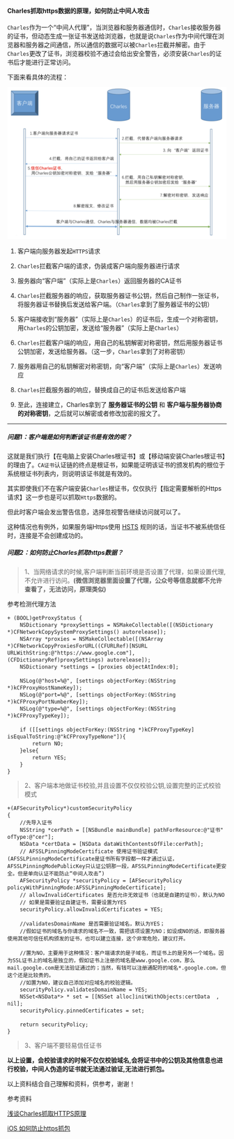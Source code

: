 #### Charles抓取https数据的原理，如何防止中间人攻击

`Charles`作为一个“中间人代理”，当浏览器和服务器通信时，`Charles`接收服务器的证书，但动态生成一张证书发送给浏览器，也就是说`Charles`作为中间代理在浏览器和服务器之间通信，所以通信的数据可以被`Charles`拦截并解密。由于`Charles`更改了证书，浏览器校验不通过会给出安全警告，必须安装`Charles`的证书后才能进行正常访问。

下面来看具体的流程：

![a5ec25fa4d949359c6ea00d504c75ecd](img/中间人攻击.png)

1. 客户端向服务器发起`HTTPS`请求

2. `Charles`拦截客户端的请求，伪装成客户端向服务器进行请求
3. 服务器向“客户端”（实际上是`Charles`）返回服务器的CA证书
4. `Charles`拦截服务器的响应，获取服务器证书公钥，然后自己制作一张证书，将服务器证书替换后发送给客户端。（`Charles`拿到了服务器证书的公钥）
5. 客户端接收到“服务器”（实际上是`Charles`）的证书后，生成一个对称密钥，用`Charles`的公钥加密，发送给“服务器”（实际上是`Charles`）
6. `Charles`拦截客户端的响应，用自己的私钥解密对称密钥，然后用服务器证书公钥加密，发送给服务器。（这一步，`Charles`拿到了对称密钥）
7. 服务器用自己的私钥解密对称密钥，向“客户端”（实际上是`Charles`）发送响应
8. `Charles`拦截服务器的响应，替换成自己的证书后发送给客户端
9. 至此，连接建立，Charles拿到了 **服务器证书的公钥** 和 **客户端与服务器协商的对称密钥**，之后就可以解密或者修改加密的报文了。

-----

##### 问题1：客户端是如何判断该证书是有效的呢？

这就是我们执行【在电脑上安装Charles根证书】或【移动端安装Charles根证书】的理由了。`CA证书`认证链的终点是根证书，如果能证明该证书的颁发机构的根位于系统根证书列表内，则说明该证书就是有效的。

其实即使我们不在客户端安装`Charles`根证书，仅仅执行【指定需要解析的Https请求】这一步也是可以抓取`Https`数据的。

但此时客户端会发出警告信息，选择忽视警告继续访问就可以了。

这种情况也有例外，如果服务端Https使用 [HSTS](https://baike.baidu.com/item/HSTS/8665782?fr=aladdin) 规则的话，当证书不被系统信任时，连接是不会创建成功的。

##### 问题2：如何防止Charles抓取https数据？

>1、当网络请求的时候,客户端判断当前环境是否设置了代理，如果设置代理,不允许进行访问。**(微信浏览器里面设置了代理，公众号等信息就都不允许查看了，无法访问，原理类似)** 

参考检测代理方法

```
+ (BOOL)getProxyStatus {
    NSDictionary *proxySettings = NSMakeCollectable([(NSDictionary *)CFNetworkCopySystemProxySettings() autorelease]);
    NSArray *proxies = NSMakeCollectable([(NSArray *)CFNetworkCopyProxiesForURL((CFURLRef)[NSURL URLWithString:@"https://www.google.com"], (CFDictionaryRef)proxySettings) autorelease]);
    NSDictionary *settings = [proxies objectAtIndex:0];
    
    NSLog(@"host=%@", [settings objectForKey:(NSString *)kCFProxyHostNameKey]);
    NSLog(@"port=%@", [settings objectForKey:(NSString *)kCFProxyPortNumberKey]);
    NSLog(@"type=%@", [settings objectForKey:(NSString *)kCFProxyTypeKey]);
    
    if ([[settings objectForKey:(NSString *)kCFProxyTypeKey] isEqualToString:@"kCFProxyTypeNone"]){
        return NO;
    }else{
        return YES;
    }
}

```

>2、客户端本地做证书校验,并且设置不仅仅校验公钥,设置完整的正式校验模式

```
+(AFSecurityPolicy*)customSecurityPolicy
{
    //先导入证书
    NSString *cerPath = [[NSBundle mainBundle] pathForResource:@"证书" ofType:@"cer"];
    NSData *certData = [NSData dataWithContentsOfFile:cerPath];
    // AFSSLPinningModeCertificate 使用证书验证模式 (AFSSLPinningModeCertificate是证书所有字段都一样才通过认证，AFSSLPinningModePublicKey只认证公钥那一段，AFSSLPinningModeCertificate更安全。但是单向认证不能防止“中间人攻击”)
    AFSecurityPolicy *securityPolicy = [AFSecurityPolicy policyWithPinningMode:AFSSLPinningModeCertificate];
    // allowInvalidCertificates 是否允许无效证书（也就是自建的证书），默认为NO
    // 如果是需要验证自建证书，需要设置为YES
    securityPolicy.allowInvalidCertificates = YES;

    //validatesDomainName 是否需要验证域名，默认为YES；
    //假如证书的域名与你请求的域名不一致，需把该项设置为NO；如设成NO的话，即服务器使用其他可信任机构颁发的证书，也可以建立连接，这个非常危险，建议打开。

    //置为NO，主要用于这种情况：客户端请求的是子域名，而证书上的是另外一个域名。因为SSL证书上的域名是独立的，假如证书上注册的域名是www.google.com，那么mail.google.com是无法验证通过的；当然，有钱可以注册通配符的域名*.google.com，但这个还是比较贵的。
    //如置为NO，建议自己添加对应域名的校验逻辑。
    securityPolicy.validatesDomainName = YES;
    NSSet<NSData*> * set = [[NSSet alloc]initWithObjects:certData  , nil];
    securityPolicy.pinnedCertificates = set;
     
    return securityPolicy;
}

```

>3、客户端不要轻易信任证书

**以上设置，会校验请求的时候不仅仅校验域名,会将证书中的公钥及其他信息也进行校验，中间人伪造的证书就无法通过验证,无法进行抓包。**

以上资料结合自己理解和资料，供参考，谢谢！

参考资料

[浅谈Charles抓取HTTPS原理](https://www.jianshu.com/p/405f9d76f8c4) 

[iOS 如何防止https抓包](https://www.jianshu.com/p/4682aecf162d?open_source=weibo_search)